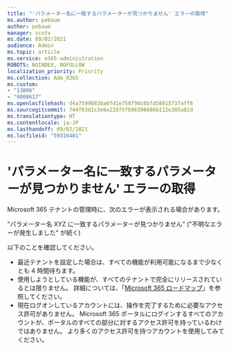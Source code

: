 ```yaml
---
title: "'パラメーター名に一致するパラメーターが見つかりません' エラーの取得"
ms.author: pebaum
author: pebaum
manager: scotv
ms.date: 09/02/2021
audience: Admin
ms.topic: article
ms.service: o365-administration
ROBOTS: NOINDEX, NOFOLLOW
localization_priority: Priority
ms.collection: Adm_O365
ms.custom:
- "13806"
- "9008617"
ms.openlocfilehash: d4a75998838a0fd1e758f98c6bfd58815737aff6
ms.sourcegitcommit: 744f03d1c3e6e22975fb96396686b112e385a82d
ms.translationtype: HT
ms.contentlocale: ja-JP
ms.lasthandoff: 09/02/2021
ms.locfileid: "59316401"
---
```

# <a name="getting-a-parameter-cannot-be-found-that-matches-parameter-name-error"></a>'パラメーター名に一致するパラメーターが見つかりません' エラーの取得

Microsoft 365 テナントの管理時に、次のエラーが表示される場合があります。

"パラメーター名 XYZ に一致するパラメーターが見つかりません" ("不明なエラーが発生しました" が続く)

以下のことを確認してください。

- 最近テナントを設定した場合は、すべての機能が利用可能になるまで少なくとも 4 時間待ちます。
- 使用しようとしている機能が、すべてのテナントで完全にリリースされているとは限りません。 詳細については、「[Microsoft 365 ロードマップ](https://www.microsoft.com/microsoft-365/roadmap)」を参照してください。
- 現在ログオンしているアカウントには、操作を完了するために必要なアクセス許可がありません。 Microsoft 365 ポータルにログインするすべてのアカウントが、ポータルのすべての部分に対するアクセス許可を持っているわけではありません。 より多くのアクセス許可を持つアカウントを使用してみてください。

